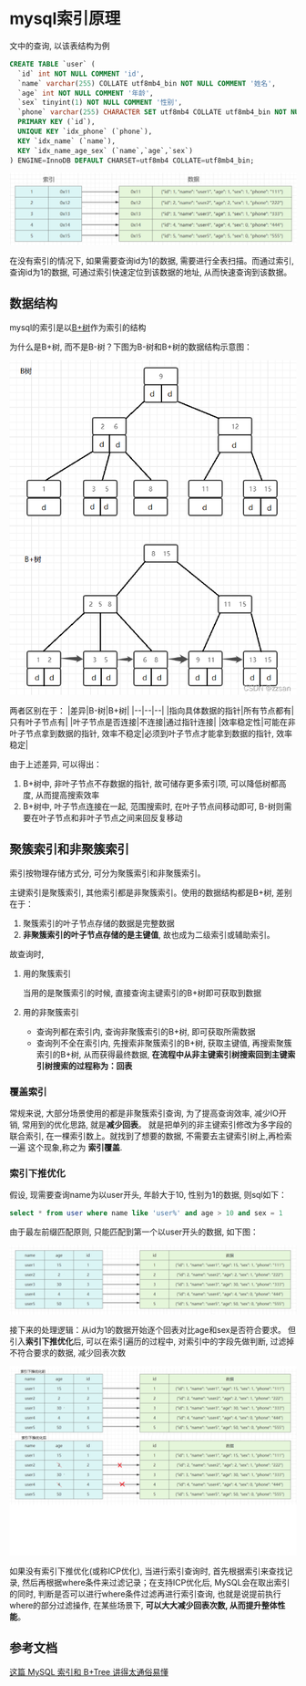 # mysql索引原理

文中的查询, 以该表结构为例
``` sql
CREATE TABLE `user` (
  `id` int NOT NULL COMMENT 'id',
  `name` varchar(255) COLLATE utf8mb4_bin NOT NULL COMMENT '姓名',
  `age` int NOT NULL COMMENT '年龄',
  `sex` tinyint(1) NOT NULL COMMENT '性别',
  `phone` varchar(255) CHARACTER SET utf8mb4 COLLATE utf8mb4_bin NOT NULL COMMENT '电话',
  PRIMARY KEY (`id`),
  UNIQUE KEY `idx_phone` (`phone`),
  KEY `idx_name` (`name`),
  KEY `idx_name_age_sex` (`name`,`age`,`sex`)
) ENGINE=InnoDB DEFAULT CHARSET=utf8mb4 COLLATE=utf8mb4_bin;
```



![](./img/index_user_tbl.png)

在没有索引的情况下, 如果需要查询id为1的数据, 需要进行全表扫描。而通过索引, 查询id为1的数据, 可通过索引快速定位到该数据的地址, 从而快速查询到该数据。

## 数据结构
mysql的索引是以[B+树](/algorithm/tree/README.md#b树)作为索引的结构

为什么是B+树, 而不是B-树？下图为B-树和B+树的数据结构示意图：

![](/algorithm/tree/img/tree11.png)

两者区别在于：
|差异|B-树|B+树|
|--|--|--|
|指向具体数据的指针|所有节点都有|只有叶子节点有|
|叶子节点是否连接|不连接|通过指针连接|
|效率稳定性|可能在非叶子节点拿到数据的指针, 效率不稳定|必须到叶子节点才能拿到数据的指针, 效率稳定|

由于上述差异, 可以得出：
1. B+树中, 非叶子节点不存数据的指针, 故可储存更多索引项, 可以降低树都高度, 从而提高搜索效率
2. B+树中, 叶子节点连接在一起, 范围搜索时, 在叶子节点间移动即可, B-树则需要在叶子节点和非叶子节点之间来回反复移动


## 聚簇索引和非聚簇索引

索引按物理存储方式分, 可分为聚簇索引和非聚簇索引。

主键索引是聚簇索引, 其他索引都是非聚簇索引。使用的数据结构都是B+树, 差别在于：
1. 聚簇索引的叶子节点存储的数据是完整数据
2. **非聚簇索引的叶子节点存储的是主键值**, 故也成为二级索引或辅助索引。

故查询时, 
1. 用的聚簇索引
    
    当用的是聚簇索引的时候, 直接查询主键索引的B+树即可获取到数据

2. 用的非聚簇索引

    * 查询列都在索引内, 查询非聚簇索引的B+树, 即可获取所需数据
    * 查询列不全在索引内, 先搜索非聚簇索引的B+树, 获取主键值, 再搜索聚簇索引的B+树, 从而获得最终数据, **在流程中从非主键索引树搜索回到主键索引树搜索的过程称为：回表**

### 覆盖索引
常规来说, 大部分场景使用的都是非聚簇索引查询, 为了提高查询效率, 减少IO开销, 常用到的优化思路, 就是**减少回表**。
就是把单列的非主键索引修改为多字段的联合索引, 在一棵索引数上。就找到了想要的数据, 不需要去主键索引树上,再检索一遍 这个现象,称之为 **索引覆盖**.

### 索引下推优化
假设, 现需要查询name为以user开头, 年龄大于10, 性别为1的数据, 则sql如下：
``` sql
select * from user where name like 'user%' and age > 10 and sex = 1
```
由于最左前缀匹配原则, 只能匹配到第一个以user开头的数据, 如下图：

![](./img/index_condition_pushdown_data.png)

接下来的处理逻辑：从id为1的数据开始逐个回表对比age和sex是否符合要求。
但引入**索引下推优化**后, 可以在索引遍历的过程中, 对索引中的字段先做判断, 过滤掉不符合要求的数据, 减少回表次数

![](./img/index_condition_pushdown_data_diff.png)

如果没有索引下推优化(或称ICP优化), 当进行索引查询时, 首先根据索引来查找记录, 然后再根据where条件来过滤记录；在支持ICP优化后, MySQL会在取出索引的同时, 判断是否可以进行where条件过滤再进行索引查询, 也就是说提前执行where的部分过滤操作, 在某些场景下, **可以大大减少回表次数, 从而提升整体性能**。

## 参考文档
[这篇 MySQL 索引和 B+Tree 讲得太通俗易懂](https://zhuanlan.zhihu.com/p/293128007)